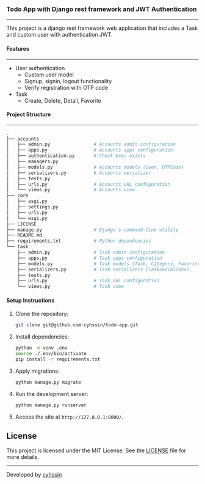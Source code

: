 ### Todo App with Django rest framework and JWT Authentication
---
This project is a django rest framework web application that includes a Task and custom user with authentication JWT.

#### Features
---
+ User authentication
    + Custom user model
    + Signup, signin, logout functionality
    + Verify registration with OTP code
+ Task
    + Create, Delete, Detail, Favorite

#### Project Structure
---
```bash
.
├── accounts
│   ├── admin.py                # Accounts admin configuration
│   ├── apps.py                 # Accounts apps configuration
│   ├── authentication.py       # Check User exists
│   ├── managers.py
│   ├── models.py               # Accounts models (User, OTPCode)
│   ├── serializers.py          # Accounts serializer
│   ├── tests.py
│   ├── urls.py                 # Accounts URL configuration
│   └── views.py                # Accounts view              
├── core
│   ├── asgi.py
│   ├── settings.py
│   ├── urls.py
│   └── wsgi.py
├── LICENSE
├── manage.py                   # Django's command-line utility
├── README.md
├── requirements.txt            # Python dependencies
└── task
    ├── admin.py                # Task admin configuration
    ├── apps.py                 # Task apps configuration
    ├── models.py               # Task models (Task, Category, Favorite)
    ├── serializers.py          # Task Serializers (TaskSerializer)
    ├── tests.py
    ├── urls.py                 # Task URL configuration
    └── views.py                # Task view
```

#### Setup Instructions

1. Clone the repository:

   ```bash
   git clone git@github.com:cyhssin/todo-app.git
   ```

2. Install dependencies:

   ```bash
   python -m venv .env
   source ./.env/bin/activate
   pip install -r requirements.txt
   ```

3. Apply migrations:

   ```bash
   python manage.py migrate
   ```

4. Run the development server:

   ```bash
   python manage.py runserver
   ```

5. Access the site at `http://127.0.0.1:8000/`.

## License

This project is licensed under the MIT License. See the [LICENSE](LICENSE) file for more details.

---

Developed by [cyhssin](https://github.com/cyhssin)